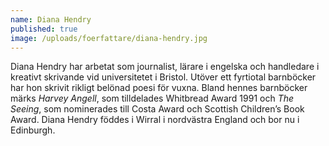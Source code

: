 ```yaml
---
name: Diana Hendry
published: true
image: /uploads/foerfattare/diana-hendry.jpg
---
```

Diana Hendry har arbetat som journalist, lärare i engelska och handledare i kreativt skrivande vid universitetet i Bristol. Utöver ett fyrtiotal barnböcker har hon skrivit rikligt belönad poesi för vuxna. Bland hennes barnböcker märks _Harvey Angell_, som tilldelades Whitbread Award 1991 och _The Seeing_, som nominerades till Costa Award och Scottish Children’s Book Award. Diana Hendry föddes i Wirral i nordvästra England och bor nu i Edinburgh.
